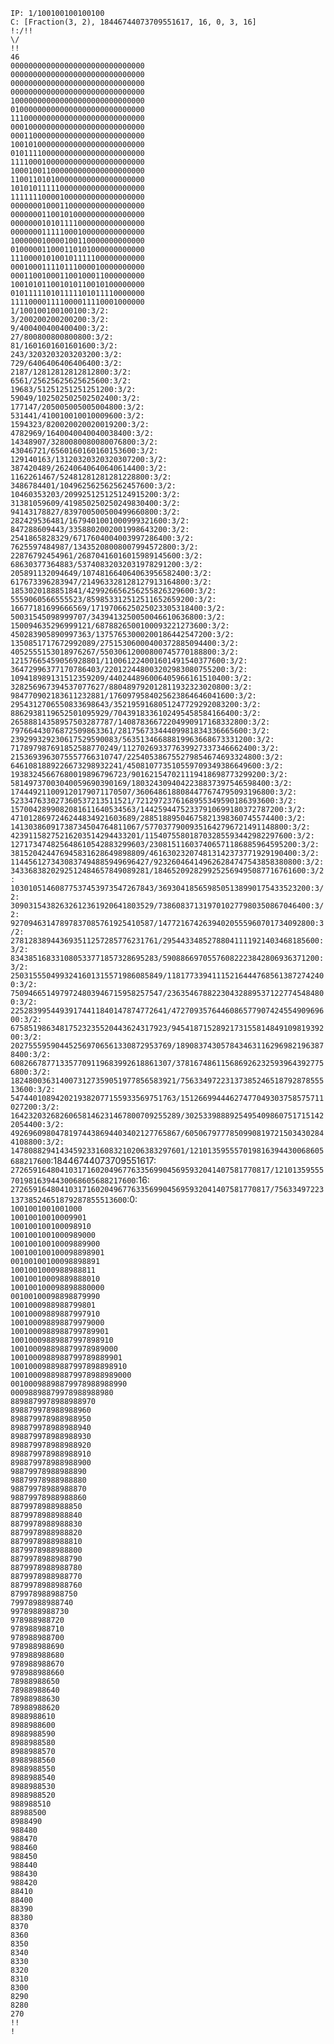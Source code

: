 `IP: 1/100100100100100`<br>
`C: [Fraction(3, 2), 18446744073709551617, 16, 0, 3, 16]`<br>
`!:/!!`<br>
`\/`<br>
`!!`<br>
`46`<br>
`000000000000000000000000000000`<br>
`000000000000000000000000000000`<br>
`000000000000000000000000000000`<br>
`000000000000000000000000000000`<br>
`100000000000000000000000000000`<br>
`010000000000000000000000000000`<br>
`111000000000000000000000000000`<br>
`000100000000000000000000000000`<br>
`000110000000000000000000000000`<br>
`100101000000000000000000000000`<br>
`010111100000000000000000000000`<br>
`111100010000000000000000000000`<br>
`100010011000000000000000000000`<br>
`110011010100000000000000000000`<br>
`101010111110000000000000000000`<br>
`111111100001000000000000000000`<br>
`000000010001100000000000000000`<br>
`000000011001010000000000000000`<br>
`000000010101111000000000000000`<br>
`000000011111000100000000000000`<br>
`100000010000100110000000000000`<br>
`010000011000110101000000000000`<br>
`111000010100101111100000000000`<br>
`000100011110111000010000000000`<br>
`000110010001100100011000000000`<br>
`100101011001010110010100000000`<br>
`010111110101111101011110000000`<br>
`111100001111000011110001000000`<br>
`1/100100100100100:3/2:`<br>
`3/200200200200200:3/2:`<br>
`9/400400400400400:3/2:`<br>
`27/800800800800800:3/2:`<br>
`81/1601601601601600:3/2:`<br>
`243/3203203203203200:3/2:`<br>
`729/6406406406406400:3/2:`<br>
`2187/12812812812812800:3/2:`<br>
`6561/25625625625625600:3/2:`<br>
`19683/51251251251251200:3/2:`<br>
`59049/102502502502502400:3/2:`<br>
`177147/205005005005004800:3/2:`<br>
`531441/410010010010009600:3/2:`<br>
`1594323/820020020020019200:3/2:`<br>
`4782969/1640040040040038400:3/2:`<br>
`14348907/3280080080080076800:3/2:`<br>
`43046721/6560160160160153600:3/2:`<br>
`129140163/13120320320320307200:3/2:`<br>
`387420489/26240640640640614400:3/2:`<br>
`1162261467/52481281281281228800:3/2:`<br>
`3486784401/104962562562562457600:3/2:`<br>
`10460353203/209925125125124915200:3/2:`<br>
`31381059609/419850250250249830400:3/2:`<br>
`94143178827/839700500500499660800:3/2:`<br>
`282429536481/1679401001000999321600:3/2:`<br>
`847288609443/3358802002001998643200:3/2:`<br>
`2541865828329/6717604004003997286400:3/2:`<br>
`7625597484987/13435208008007994572800:3/2:`<br>
`22876792454961/26870416016015989145600:3/2:`<br>
`68630377364883/53740832032031978291200:3/2:`<br>
`205891132094649/107481664064063956582400:3/2:`<br>
`617673396283947/214963328128127913164800:3/2:`<br>
`1853020188851841/429926656256255826329600:3/2:`<br>
`5559060566555523/859853312512511652659200:3/2:`<br>
`16677181699666569/1719706625025023305318400:3/2:`<br>
`50031545098999707/3439413250050046610636800:3/2:`<br>
`150094635296999121/6878826500100093221273600:3/2:`<br>
`450283905890997363/13757653000200186442547200:3/2:`<br>
`1350851717672992089/27515306000400372885094400:3/2:`<br>
`4052555153018976267/55030612000800745770188800:3/2:`<br>
`12157665459056928801/110061224001601491540377600:3/2:`<br>
`36472996377170786403/220122448003202983080755200:3/2:`<br>
`109418989131512359209/440244896006405966161510400:3/2:`<br>
`328256967394537077627/880489792012811932323020800:3/2:`<br>
`984770902183611232881/1760979584025623864646041600:3/2:`<br>
`2954312706550833698643/3521959168051247729292083200:3/2:`<br>
`8862938119652501095929/7043918336102495458584166400:3/2:`<br>
`26588814358957503287787/14087836672204990917168332800:3/2:`<br>
`79766443076872509863361/28175673344409981834336665600:3/2:`<br>
`239299329230617529590083/56351346688819963668673331200:3/2:`<br>
`717897987691852588770249/112702693377639927337346662400:3/2:`<br>
`2153693963075557766310747/225405386755279854674693324800:3/2:`<br>
`6461081889226673298932241/450810773510559709349386649600:3/2:`<br>
`19383245667680019896796723/901621547021119418698773299200:3/2:`<br>
`58149737003040059690390169/1803243094042238837397546598400:3/2:`<br>
`174449211009120179071170507/3606486188084477674795093196800:3/2:`<br>
`523347633027360537213511521/7212972376168955349590186393600:3/2:`<br>
`1570042899082081611640534563/14425944752337910699180372787200:3/2:`<br>
`4710128697246244834921603689/28851889504675821398360745574400:3/2:`<br>
`14130386091738734504764811067/57703779009351642796721491148800:3/2:`<br>
`42391158275216203514294433201/115407558018703285593442982297600:3/2:`<br>
`127173474825648610542883299603/230815116037406571186885964595200:3/2:`<br>
`381520424476945831628649898809/461630232074813142373771929190400:3/2:`<br>
`1144561273430837494885949696427/923260464149626284747543858380800:3/2:`<br>
`3433683820292512484657849089281/1846520928299252569495087716761600:3/2:`<br>
`10301051460877537453973547267843/3693041856598505138990175433523200:3/2:`<br>
`30903154382632612361920641803529/7386083713197010277980350867046400:3/2:`<br>
`92709463147897837085761925410587/14772167426394020555960701734092800:3/2:`<br>
`278128389443693511257285776231761/29544334852788041111921403468185600:3/2:`<br>
`834385168331080533771857328695283/59088669705576082223842806936371200:3/2:`<br>
`2503155504993241601315571986085849/118177339411152164447685613872742400:3/2:`<br>
`7509466514979724803946715958257547/236354678822304328895371227745484800:3/2:`<br>
`22528399544939174411840147874772641/472709357644608657790742455490969600:3/2:`<br>
`67585198634817523235520443624317923/945418715289217315581484910981939200:3/2:`<br>
`202755595904452569706561330872953769/1890837430578434631162969821963878400:3/2:`<br>
`608266787713357709119683992618861307/3781674861156869262325939643927756800:3/2:`<br>
`1824800363140073127359051977856583921/7563349722313738524651879287855513600:3/2:`<br>
`5474401089420219382077155933569751763/15126699444627477049303758575711027200:3/2:`<br>
`16423203268260658146231467800709255289/30253398889254954098607517151422054400:3/2:`<br>
`49269609804781974438694403402127765867/60506797778509908197215034302844108800:3/2:`<br>
`147808829414345923316083210206383297601/121013595557019816394430068605688217600`:18446744073709551617:<br>
`2726591648041031716020496776335699045695932041407581770817/121013595557019816394430068605688217600`:16:<br>
`2726591648041031716020496776335699045695932041407581770817/7563349722313738524651879287855513600`:0:<br>
`1001001001001000`<br>
`10010010010009901`<br>
`100100100100098910`<br>
`1001001001000989000`<br>
`10010010010009889900`<br>
`100100100100098898901`<br>
`00100100100098898891`<br>
`1001001000988988811`<br>
`10010010009889888010`<br>
`100100100098898880000`<br>
`00100100098898879990`<br>
`1001000988988799801`<br>
`10010009889887997910`<br>
`100100098898879979000`<br>
`1001000988988799789901`<br>
`10010009889887997898910`<br>
`100100098898879978989000`<br>
`1001000988988799789889901`<br>
`10010009889887997898898910`<br>
`100100098898879978988989000`<br>
`00100098898879978988988990`<br>
`00098898879978988988980`<br>
`8898879978988988970`<br>
`898879978988988960`<br>
`898879978988988950`<br>
`898879978988988940`<br>
`898879978988988930`<br>
`898879978988988920`<br>
`898879978988988910`<br>
`898879978988988900`<br>
`98879978988988890`<br>
`98879978988988880`<br>
`98879978988988870`<br>
`98879978988988860`<br>
`8879978988988850`<br>
`8879978988988840`<br>
`8879978988988830`<br>
`8879978988988820`<br>
`8879978988988810`<br>
`8879978988988800`<br>
`8879978988988790`<br>
`8879978988988780`<br>
`8879978988988770`<br>
`8879978988988760`<br>
`879978988988750`<br>
`79978988988740`<br>
`9978988988730`<br>
`978988988720`<br>
`978988988710`<br>
`978988988700`<br>
`978988988690`<br>
`978988988680`<br>
`978988988670`<br>
`978988988660`<br>
`78988988650`<br>
`78988988640`<br>
`78988988630`<br>
`78988988620`<br>
`8988988610`<br>
`8988988600`<br>
`8988988590`<br>
`8988988580`<br>
`8988988570`<br>
`8988988560`<br>
`8988988550`<br>
`8988988540`<br>
`8988988530`<br>
`8988988520`<br>
`988988510`<br>
`88988500`<br>
`8988490`<br>
`988480`<br>
`988470`<br>
`988460`<br>
`988450`<br>
`988440`<br>
`988430`<br>
`988420`<br>
`88410`<br>
`88400`<br>
`88390`<br>
`88380`<br>
`8370`<br>
`8360`<br>
`8350`<br>
`8340`<br>
`8330`<br>
`8320`<br>
`8310`<br>
`8300`<br>
`8290`<br>
`8280`<br>
`270`<br>
`!!`<br>
`!`<br>
